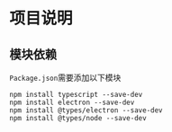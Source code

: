 # 项目说明

## 模块依赖
`Package.json`需要添加以下模块

```shell
npm install typescript --save-dev
npm install electron --save-dev
npm install @types/electron --save-dev
npm install @types/node --save-dev
```

